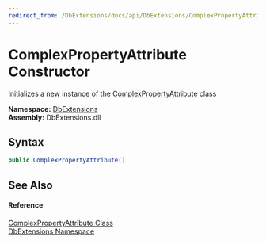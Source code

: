 ```yaml
---
redirect_from: /DbExtensions/docs/api/DbExtensions/ComplexPropertyAttribute/_ctor.html
---
```


ComplexPropertyAttribute Constructor
====================================
Initializes a new instance of the [ComplexPropertyAttribute][1] class
  
**Namespace:** [DbExtensions][2]  
**Assembly:** DbExtensions.dll

Syntax
------

```csharp
public ComplexPropertyAttribute()
```


See Also
--------

#### Reference
[ComplexPropertyAttribute Class][1]  
[DbExtensions Namespace][2]  

[1]: README.md
[2]: ../README.md